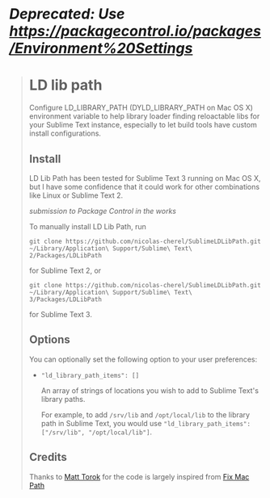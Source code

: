 
# *Deprecated: Use https://packagecontrol.io/packages/Environment%20Settings*

> LD lib path
> ==============
> 
> Configure LD_LIBRARY_PATH (DYLD_LIBRARY_PATH on Mac OS X) environment variable to help library loader finding reloactable libs for your Sublime Text instance, especially to let build tools have custom install configurations.
> 
> 
> Install
> -------
> 
> LD Lib Path has been tested for Sublime Text 3 running on Mac OS X, but I have some confidence that it could work for other combinations like Linux or Sublime Text 2.
> 
> <i>submission to Package Control in the works</i>
> 
> To manually install LD Lib Path, run
> 
>     git clone https://github.com/nicolas-cherel/SublimeLDLibPath.git ~/Library/Application\ Support/Sublime\ Text\ 2/Packages/LDLibPath
> 
> for Sublime Text 2, or
> 
>     git clone https://github.com/nicolas-cherel/SublimeLDLibPath.git ~/Library/Application\ Support/Sublime\ Text\ 3/Packages/LDLibPath
> 
> for Sublime Text 3.
> 
> 
> Options
> -----------
> 
> You can optionally set the following option to your user preferences:
> 
> * `"ld_library_path_items": []`
> 
>   An array of strings of locations you wish to add to Sublime Text's library paths.
> 
>   For example, to add `/srv/lib` and `/opt/local/lib` to the library path in Sublime Text, you would use `"ld_library_path_items": ["/srv/lib", "/opt/local/lib"]`.
> 
> 
> Credits
> -----------
> 
> Thanks to [Matt Torok](https://github.com/int3h) for the code is largely inspired from [Fix Mac Path](https://github.com/int3h/SublimeFixMacPath)
> 
